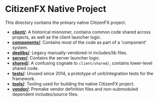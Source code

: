 # CitizenFX Native Project

This directory contains the primary native CitizenFX project.

* [**client/**](./client): A historical misnomer, contains common code shared across projects, as well as the client launcher logic.
* [**components/**](./components): Contains most of the code as part of a 'component' system.
* [**deplibs/**](./deplibs): Legacy manually-vendored-in includes/lib files.
* [**server/**](./server): Contains the server launcher logic.
* [**shared/**](./shared): A confusing cognate to `client/shared/`, contains lower-level shared code.
* [**tests/**](./tests): Unused since 2014, a prototype of unit/integration tests for the framework.
* [**tools/**](./tools): Tooling used for building the native CitizenFX project.
* [**vendor/**](./vendor): Premake vendor definition files and non-submoduled dependent includes/source files.